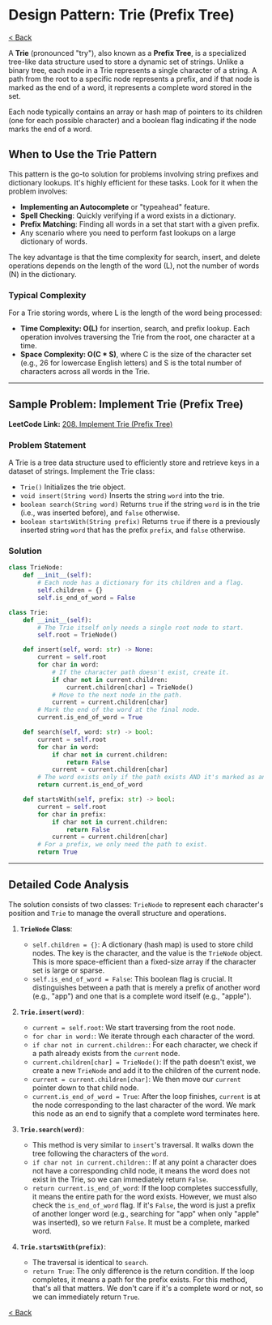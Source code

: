 # Design Pattern: Trie (Prefix Tree)

[< Back](index.md)

A **Trie** (pronounced "try"), also known as a **Prefix Tree**, is a specialized tree-like data structure used to store a dynamic set of strings. Unlike a binary tree, each node in a Trie represents a single character of a string. A path from the root to a specific node represents a prefix, and if that node is marked as the end of a word, it represents a complete word stored in the set.

Each node typically contains an array or hash map of pointers to its children (one for each possible character) and a boolean flag indicating if the node marks the end of a word.

## When to Use the Trie Pattern

This pattern is the go-to solution for problems involving string prefixes and dictionary lookups. It's highly efficient for these tasks. Look for it when the problem involves:

*   **Implementing an Autocomplete** or "typeahead" feature.
*   **Spell Checking**: Quickly verifying if a word exists in a dictionary.
*   **Prefix Matching**: Finding all words in a set that start with a given prefix.
*   Any scenario where you need to perform fast lookups on a large dictionary of words.

The key advantage is that the time complexity for search, insert, and delete operations depends on the length of the word (L), not the number of words (N) in the dictionary.

### Typical Complexity

For a Trie storing words, where L is the length of the word being processed:
*   **Time Complexity: O(L)** for insertion, search, and prefix lookup. Each operation involves traversing the Trie from the root, one character at a time.
*   **Space Complexity: O(C * S)**, where C is the size of the character set (e.g., 26 for lowercase English letters) and S is the total number of characters across all words in the Trie.

---

## Sample Problem: Implement Trie (Prefix Tree)

**LeetCode Link:** [208. Implement Trie (Prefix Tree)](https://leetcode.com/problems/implement-trie-prefix-tree/)

### Problem Statement

A Trie is a tree data structure used to efficiently store and retrieve keys in a dataset of strings. Implement the Trie class:

*   `Trie()` Initializes the trie object.
*   `void insert(String word)` Inserts the string `word` into the trie.
*   `boolean search(String word)` Returns `true` if the string `word` is in the trie (i.e., was inserted before), and `false` otherwise.
*   `boolean startsWith(String prefix)` Returns `true` if there is a previously inserted string `word` that has the prefix `prefix`, and `false` otherwise.

### Solution

```python
class TrieNode:
    def __init__(self):
        # Each node has a dictionary for its children and a flag.
        self.children = {}
        self.is_end_of_word = False

class Trie:
    def __init__(self):
        # The Trie itself only needs a single root node to start.
        self.root = TrieNode()

    def insert(self, word: str) -> None:
        current = self.root
        for char in word:
            # If the character path doesn't exist, create it.
            if char not in current.children:
                current.children[char] = TrieNode()
            # Move to the next node in the path.
            current = current.children[char]
        # Mark the end of the word at the final node.
        current.is_end_of_word = True

    def search(self, word: str) -> bool:
        current = self.root
        for char in word:
            if char not in current.children:
                return False
            current = current.children[char]
        # The word exists only if the path exists AND it's marked as an end.
        return current.is_end_of_word

    def startsWith(self, prefix: str) -> bool:
        current = self.root
        for char in prefix:
            if char not in current.children:
                return False
            current = current.children[char]
        # For a prefix, we only need the path to exist.
        return True
```

---

## Detailed Code Analysis

The solution consists of two classes: `TrieNode` to represent each character's position and `Trie` to manage the overall structure and operations.

1.  **`TrieNode` Class**:
    *   `self.children = {}`: A dictionary (hash map) is used to store child nodes. The key is the character, and the value is the `TrieNode` object. This is more space-efficient than a fixed-size array if the character set is large or sparse.
    *   `self.is_end_of_word = False`: This boolean flag is crucial. It distinguishes between a path that is merely a prefix of another word (e.g., "app") and one that is a complete word itself (e.g., "apple").

2.  **`Trie.insert(word)`**:
    *   `current = self.root`: We start traversing from the root node.
    *   `for char in word:`: We iterate through each character of the word.
    *   `if char not in current.children:`: For each character, we check if a path already exists from the `current` node.
    *   `current.children[char] = TrieNode()`: If the path doesn't exist, we create a new `TrieNode` and add it to the children of the current node.
    *   `current = current.children[char]`: We then move our `current` pointer down to that child node.
    *   `current.is_end_of_word = True`: After the loop finishes, `current` is at the node corresponding to the last character of the word. We mark this node as an end to signify that a complete word terminates here.

3.  **`Trie.search(word)`**:
    *   This method is very similar to `insert`'s traversal. It walks down the tree following the characters of the `word`.
    *   `if char not in current.children:`: If at any point a character does not have a corresponding child node, it means the word does not exist in the Trie, so we can immediately return `False`.
    *   `return current.is_end_of_word`: If the loop completes successfully, it means the entire path for the word exists. However, we must also check the `is_end_of_word` flag. If it's `False`, the word is just a prefix of another longer word (e.g., searching for "app" when only "apple" was inserted), so we return `False`. It must be a complete, marked word.

4.  **`Trie.startsWith(prefix)`**:
    *   The traversal is identical to `search`.
    *   `return True`: The only difference is the return condition. If the loop completes, it means a path for the prefix exists. For this method, that's all that matters. We don't care if it's a complete word or not, so we can immediately return `True`.

[< Back](index.md)
